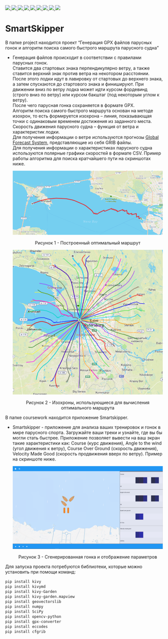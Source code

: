 <p style="display:inline">
  <a href="https://www.python.org/downloads/release/python-3110/">
    <img src="https://img.shields.io/badge/Python-3.11-blue">
  </a>
</p>
<p style="display:inline">
  <a href="https://github.com/kivy/kivy">
    <img src="https://img.shields.io/badge/Kivy-2.2.1-green">
  </a>
</p>
<p style="display:inline">
  <a href="https://pypi.org/project/geovectorslib/">
    <img src="https://img.shields.io/badge/geovectorslib-1.4-green">
  </a>
</p>
<p style="display:inline">
  <a href="https://github.com/numpy/numpy">
    <img src="https://img.shields.io/badge/numpy-1.26.2-green">
  </a>
</p>
<p style="display:inline">
  <a href="https://github.com/scipy/scipy">
    <img src="https://img.shields.io/badge/SciPy-1.11.4-green">
  </a>
</p>
<p style="display:inline">
  <a href="https://github.com/opencv/opencv-python">
    <img src="https://img.shields.io/badge/opencv--python-4.8.1.78-green">
  </a>
</p>
<p style="display:inline">
  <a href="https://github.com/nidhaloff/gpx-converter">
    <img src="https://img.shields.io/badge/gpx--converter-2.1.0-green">
  </a>
</p>
<p style="display:inline">
  <a href="https://github.com/ecmwf/eccodes">
    <img src="https://img.shields.io/badge/eccodes-1.6.1-green">
  </a>
</p>
<p style="display:inline">
  <a href="https://pypi.org/project/cfgrib/">
    <img src="https://img.shields.io/badge/cfgrib-0.9.10.4-green">
    
  </a>
</p >

# SmartSkipper
В папке project находится проект “Генерация GPX файлов парусных гонок и алгоритм поиска самого быстрого маршрута парусного судна”

- Генерация файлов происходит в соответствии с правилами парусных гонок.\
  Ставится два стартовых знака перпендикулярно ветру, а также ставится верхний знак против ветра на некотором расстоянии. После этого лодки идут в лавировку от стартовых до верхнего знака, а затем спускаются до стартового знака и финишируют. При движении вниз по ветру лодка может идти курсом фордевинд (строго вниз по ветру) или курсом бакштаг (под некоторым углом к ветру).\
  После чего парусная гонка сохраняется в формате GPX.\
  Алгоритм поиска самого быстрого маршрута основан на методе изохрон, то есть формируется изохрона –  линия, показывающая точки с одинаковым временем достижения из заданного места. Скорость движения     парусного судна – функция от ветра и характеристик лодки.\
  Для получения информации о ветре используются прогнозы [Global Forecast System](https://www.ncei.noaa.gov/products/weather-climate-models/global-forecast),  представляющие из себя GRIB файлы.\
  Для получения информации о характеристиках парусного судна используются полярные графики скоростей в формате CSV. Пример работы алгоритма для поиска кратчайшего пути на скриншотах ниже.

  <p align="center">
    <img src="media/optimal1.png"> 
    <p align="center"> Рисунок 1 - Построенный оптимальный маршрут <p>
  </p>
  <p align="center">
    <img src="media/optimal2.png">
    <p align="center"> Рисунок 2 - Изохроны, использующиеся для вычисления оптимального маршрута <p>
  </p>


В папке coursework находится приложение Smartskipper.

- Smartskipper - приложение для анализа ваших тренировок и гонок в мире парусного спорта. Загружайте ваши треки и узнайте, где вы бы могли стать быстрее. Приложение позволяет вывести на ваш экран такие характеристики как: Course (курс движения), Angle to the wind (угол движения к ветру), Course Over Ground (скорость движения), Velocity Made Good (скорость продвижения вверх по ветру). Пример на скриншоте ниже.
 
  <p align="center">
    <img src="media/race.png">
    <p align="center"> Рисунок 3 - Сгенерированная гонка и отображение параметров <p>
  </p>

Для запуска проекта потребуются библиотеки, которые можно установить при помощи команд:
```
pip install kivy
pip install kivymd
pip install kivy-Garden
pip install kivy-garden.mapview
pip install geovectorslib
pip install numpy
pip install SciPy
pip install opencv-python
pip install gpx-converter
pip install eccodes
pip install cfgrib
```
